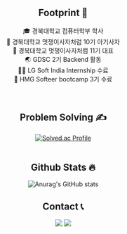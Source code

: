 <div align=center>

## Footprint 🦶
🎓 경북대학교 컴퓨터학부 학사</br>
🦁 경북대학교 멋쟁이사자처럼 10기 아기사자</br>
🦁 경북대학교 멋쟁이사자처럼 11기 대표</br>
🌏 GDSC 2기 Backend 활동</br>
👨‍💻 LG Soft India Internship 수료</br>
🚗 HMG Softeer bootcamp 3기 수료</br>
</br></br>

 ## Problem Solving ✍️
 </a>
 
[![Solved.ac Profile](http://mazassumnida.wtf/api/v2/generate_badge?boj=taegon1998)](https://solved.ac/taegon1998/) <br/>
<br/>
  
## Github Stats 🔥
![Anurag's GitHub stats](https://github-readme-stats.vercel.app/api?username=taegon98&show_icons=true&theme=tokyonight)<br/>

## Contact 📞
  <a href="https://velog.io/@taegon1998"><img src="https://img.shields.io/badge/Tech%20Blog-11B48A?style=flat-square&logo=Vimeo&logoColor=white&link=https://taegon.github.io"/></a>
  <a href="mailto:taegon1998@gmail.com"><img src="https://img.shields.io/badge/Gmail-d14836?style=flat-square&logo=Gmail&logoColor=white&link=taegon1998@gmail.com"/></a>
</div>
